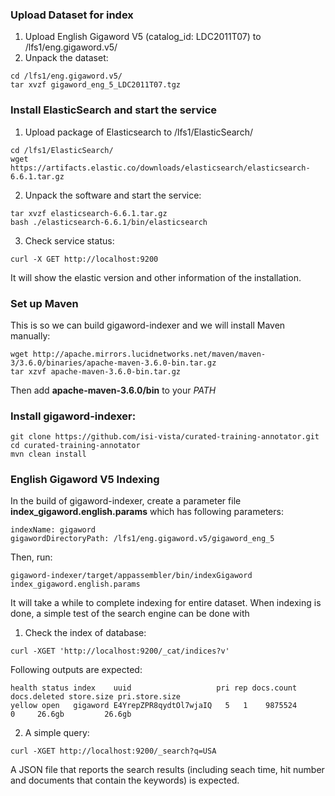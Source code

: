 ### Upload Dataset for index
1. Upload English Gigaword V5 (catalog_id: LDC2011T07) to /lfs1/eng.gigaword.v5/
2. Unpack the dataset:
```
cd /lfs1/eng.gigaword.v5/
tar xvzf gigaword_eng_5_LDC2011T07.tgz
```

### Install ElasticSearch and start the service
1. Upload package of Elasticsearch to /lfs1/ElasticSearch/
```
cd /lfs1/ElasticSearch/
wget https://artifacts.elastic.co/downloads/elasticsearch/elasticsearch-6.6.1.tar.gz
```

2. Unpack the software and start the service:
```
tar xvzf elasticsearch-6.6.1.tar.gz
bash ./elasticsearch-6.6.1/bin/elasticsearch
```

3. Check service status:
``` 
curl -X GET http://localhost:9200
```
   
 It will show the elastic version and other information of the installation.

### Set up Maven
This is so we can build gigaword-indexer and we will install Maven manually:
```
wget http://apache.mirrors.lucidnetworks.net/maven/maven-3/3.6.0/binaries/apache-maven-3.6.0-bin.tar.gz
tar xzvf apache-maven-3.6.0-bin.tar.gz
```

Then add **apache-maven-3.6.0/bin** to your _PATH_

### Install gigaword-indexer:
```
git clone https://github.com/isi-vista/curated-training-annotator.git
cd curated-training-annotator
mvn clean install
```

### English Gigaword V5 Indexing
In the build of gigaword-indexer, create a parameter file **index_gigaword.english.params** which has following parameters:
```
indexName: gigaword
gigawordDirectoryPath: /lfs1/eng.gigaword.v5/gigaword_eng_5
```

Then, run:
```
gigaword-indexer/target/appassembler/bin/indexGigaword index_gigaword.english.params
```

It will take a while to complete indexing for entire dataset. When indexing is done, a simple test of the search engine can be done with
1. Check the index of database:
```
curl -XGET 'http://localhost:9200/_cat/indices?v'
```

Following outputs are expected:
```
health status index    uuid                   pri rep docs.count docs.deleted store.size pri.store.size
yellow open   gigaword E4YrepZPR8qydtOl7wjaIQ   5   1    9875524            0     26.6gb         26.6gb
```

2. A simple query:
```
curl -XGET http://localhost:9200/_search?q=USA
```
A JSON file that reports the search results (including seach time, hit number and documents that contain the keywords) is expected.
